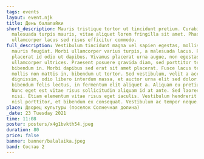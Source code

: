 ```yaml
---
tags: events
layout: event.njk
title: День балалайки
short_description: Mauris tristique tortor ut tincidunt pretium. Curabitur
  malesuada turpis mauris, vitae aliquet lorem fringilla sit amet. Phasellus
  ullamcorper lacus sed risus efficitur commodo.
full_description: Vestibulum tincidunt magna vel sapien egestas, mollis accumsan
  mauris feugiat. Morbi ullamcorper varius turpis, a malesuada lacus. Proin
  placerat id odio ut dapibus. Vivamus placerat urna augue, non egestas justo
  ullamcorper ultrices. Praesent posuere gravida diam, sed porttitor tellus
  bibendum in. Morbi dapibus sed erat sit amet placerat. Fusce lacus tellus,
  mollis non mattis in, bibendum ut tortor. Sed vestibulum, velit a accumsan
  dignissim, odio libero interdum massa, et auctor urna elit sed dolor. Cras
  bibendum felis lectus, in fermentum elit aliquet a. Aliquam eu pretium sapien.
  Nunc eget est vitae risus sollicitudin aliquam id at ante. Sed laoreet lorem
  nisi. Etiam elementum vitae risus eget iaculis. Vestibulum hendrerit orci a
  nisl porttitor, et bibendum ex consequat. Vestibulum ac tempor neque.
place: Дворец культуры (поселок Солнечная долина)
_date: 23 Tuesday 2021
time: 11:08
poster: posters/x4g1bvkth54.jpeg
duration: 80
price: false
banner: banner/balalaika.jpeg
band: Состав 2
---
```

